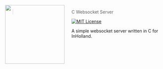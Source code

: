 <!---
To update:
  project.
    master        - The master org or user of the repo
    linter        - The linter used for the project
    name          - Project name
    lang          - The (primary) programming language used
    logo          - Project logo
    contact       - All ways to contact for any inqueries
    reviewers     - A list of users to auto-assign to issues and features
  info.
    toc           - Table of Contents of README
    desc          - Small project description
    badges        - Any extra badges
  setup.
    prerequisites - The prerequisites needed to run the project
    install       - Command for initial installation
    test          - Command for running tests
  tree.
    parts         - All individual parts of the project
--->
<img src="https://avatars.githubusercontent.com/u/29184334?v=4" align="left" width="192px" height="192px"/>
<img align="left" width="0" height="192px" hspace="10"/>

> C Websocket Server

[![MIT License](https://img.shields.io/badge/license-MIT-007EC7.svg?style=flat-square)](/LICENSE)

A simple websocket server written in C for InHolland.

<br><br>

<!---
Example table of contents:
* header
  * sub header
--->
<!-- ## Table of contents
{{info.toc}} -->

